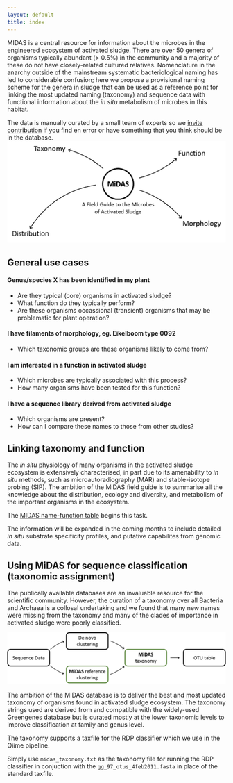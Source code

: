 ```yaml
---
layout: default
title: index
---
```

MIDAS is a central resource for information about the microbes in the engineered ecosystem of activated sludge. There are over 50 genera of organisms typically abundant (> 0.5%) in the community and a majority of these do not have closely-related cultured relatives. Nomenclature in the anarchy outside of the mainstream systematic bacteriological naming has led to considerable confusion; here we propose a provisional naming scheme for the genera in sludge that can be used as a reference point for linking the most updated naming (taxonomy) and sequence data with functional information about the *in situ* metabolism of microbes in this habitat.
 
The data is manually curated by a small team of experts so we [invite contribution](docs/about.html) if you find en error or have something that you think should be in the database.
![MIDAS usecases](images/usecases.png)
## General use cases

#### Genus/species X has been identified in my plant
- Are they typical (core) organisms in activated sludge?
- What function do they typically perform?
- Are these organisms occassional (transient) organisms that may be problematic for plant operation?

#### I have filaments of morphology, eg. Eikelboom type 0092
- Which taxonomic groups are these organisms likely to come from?

#### I am interested in a function in activated sludge
- Which microbes are typically associated with this process?
- How many organisms have been tested for this function?

#### I have a sequence library derived from activated sludge
- Which organisms are present? 
- How can I compare these names to those from other studies?

## Linking taxonomy and function
The *in situ* physiology of many organisms in the activated sludge ecosystem is extensively characterised, in part due to its amenability to *in situ* methods, such as microautoradiography (MAR) and stable-isotope probing (SIP). The ambition of the MiDAS field guide is to summarise all the knowledge about the distribution, ecology and diversity, and metabolism of the important organisms in the ecosystem. 

The [MIDAS name-function table](https://docs.google.com/spreadsheet/ccc?key=0AibK9cdlSmXgdDN5NTRnVkVZUTNfOS1KYVIzWXNZb2c&usp=sharing) begins this task. 

The information will be expanded in the coming months to include detailed *in situ* substrate specificity profiles, and putative capabilites from genomic data.


## Using MiDAS for sequence classification (taxonomic assignment)
The publically available databases are an invaluable resource for the scientific community. However, the curation of a taxonomy over all Bacteria and Archaea is a collosal undertaking and we found that many new names were missing from the taxonomy and many of the clades of importance in activated sludge were poorly classified.

![MIDAS taxonomic assignment](images/workflow.png)

The ambition of the MIDAS database is to deliver the best and most updated taxonomy of organisms found in activated sludge ecosystem. The taxonomy strings used are derived from and compatible with the widely-used Greengenes database but is curated mostly at the lower taxonomic levels to improve classification at family and genus level.

The taxonomy supports a taxfile for the RDP classifier which we use in the Qiime pipeline.

Simply use `midas_taxonomy.txt` as the taxonomy file for running the RDP classifier in conjuction with the `gg_97_otus_4feb2011.fasta` in place of the standard taxfile.
